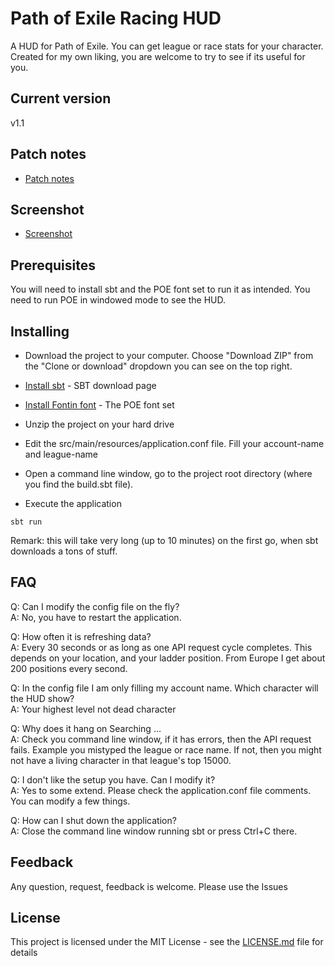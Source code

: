 # Path of Exile Racing HUD

A HUD for Path of Exile. You can get league or race stats for your character.
Created for my own liking, you are welcome to try to see if its useful for you.
 
## Current version 
 
v1.1
 
## Patch notes
 
* [Patch notes](PATCH.md) 
 
## Screenshot
 
* [Screenshot](http://imgur.com/a/PivRu)  

## Prerequisites

You will need to install sbt and the POE font set to run it as intended. You need to run POE in windowed mode to see 
the HUD.  

## Installing

* Download the project to your computer. Choose "Download ZIP" from the "Clone or download"
 dropdown you can see on the top right.

* [Install sbt](http://www.scala-sbt.org/download.html) - SBT download page

* [Install Fontin font](https://www.exljbris.com/fontin.html) - The POE font set

* Unzip the project on your hard drive

* Edit the src/main/resources/application.conf file. Fill your account-name and league-name

* Open a command line window, go to the project root directory (where you find the build.sbt file).

* Execute the application

```
sbt run
```

Remark: this will take very long (up to 10 minutes) on the first go, when sbt downloads a tons of stuff. 

## FAQ

Q: Can I modify the config file on the fly?<br> 
A: No, you have to restart the application.

Q: How often it is refreshing data?<br>
A: Every 30 seconds or as long as one API request cycle completes. This depends on your location, and your
 ladder position. From Europe I get about 200 positions every second.
 
Q: In the config file I am only filling my account name. Which character will the HUD show?<br>
A: Your highest level not dead character
  
Q: Why does it hang on Searching ... <br>
A: Check you command line window, if it has errors, then the API request fails. Example you mistyped the league or race 
name. If not, then you might not have a living character in that league's top 15000.

Q: I don't like the setup you have. Can I modify it?<br>
A: Yes to some extend. Please check the application.conf file comments. You can modify a few things.

Q: How can I shut down the application?<br>
A: Close the command line window running sbt or press Ctrl+C there.

## Feedback 

Any question, request, feedback is welcome. Please use the Issues 

## License

This project is licensed under the MIT License - see the [LICENSE.md](LICENSE.md) file for details


